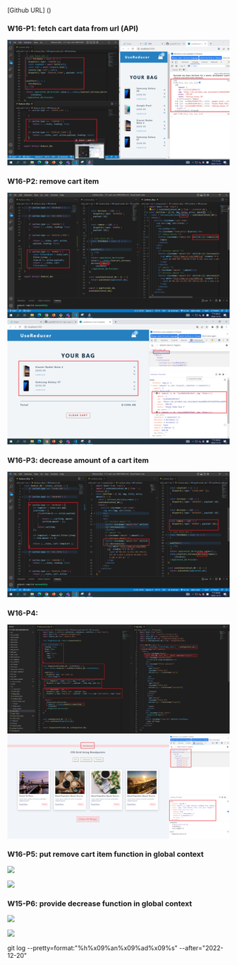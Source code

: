 [Github URL] ()

### W16-P1: fetch cart data from url (API)

![](w16-p1.png)

### W16-P2: remove cart item

![](w16-p2-1.png)
![](w16-p2-2.png)


### W16-P3: decrease amount of a cart item

![](w16-p3.png)


### W16-P4: 

![](w16-p4-1.png)
![](w16-p4-2.png)

### W16-P5: put remove cart item function in global context 
 
![](w16-p5-1.png)
 
![](w16-p5-2.png)

### W15-P6: provide decrease function in global context
 
![](w15-p6-1.png)
 
![](w15-p6-2.png)

git log --pretty=format:"%h%x09%an%x09%ad%x09%s" --after="2022-12-20"